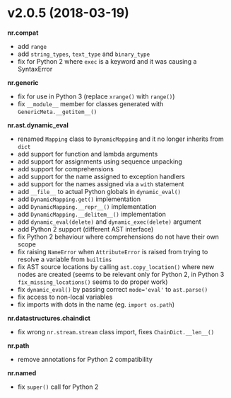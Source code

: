 # v2.0.5 (2018-03-19)

__nr.compat__

* add `range`
* add `string_types`, `text_type` and `binary_type`
* fix for Python 2 where `exec` is a keyword and it was causing a SyntaxError

__nr.generic__

* fix for use in Python 3 (replace `xrange()` with `range()`)
* fix `__module__` member for classes generated with `GenericMeta.__getitem__()`

__nr.ast.dynamic_eval__

* renamed `Mapping` class to `DynamicMapping` and it no longer inherits from `dict`
* add support for function and lambda arguments
* add support for assignments using sequence unpacking
* add support for comprehensions
* add support for the name assigned to exception handlers
* add support for the names assigned via a `with` statement
* add `__file__` to actual Python globals in `dynamic_eval()`
* add `DynamicMapping.get()` implementation
* add `DynamicMapping.__repr__()` implementation
* add `DynamicMapping.__delitem__()` implementation
* add `dynamic_eval(delete)` and `dynamic_exec(delete)` argument
* add Python 2 support (different AST interface)
* fix Python 2 behaviour where comprehensions do not have their own scope
* fix raising `NameError` when `AttributeError` is raised from trying to
  resolve a variable from `builtins`
* fix AST source locations by calling `ast.copy_location()` where new nodes
  are created (seems to be relevant only for Python 2, in Python 3
  `fix_missing_locations()` seems to do proper work)
* fix `dynamic_eval()` by passing correct `mode='eval'` to `ast.parse()`
* fix access to non-local variables
* fix imports with dots in the name (eg. `import os.path`)

__nr.datastructures.chaindict__

* fix wrong `nr.stream.stream` class import, fixes `ChainDict.__len__()`

__nr.path__

* remove annotations for Python 2 compatibility

__nr.named__

* fix `super()` call for Python 2
